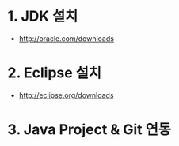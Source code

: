 # 1. JDK 설치
- http://oracle.com/downloads
# 2. Eclipse 설치
- http://eclipse.org/downloads
# 3. Java Project & Git 연동
